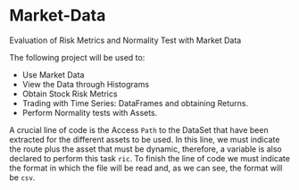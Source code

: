 # Market-Data
Evaluation of Risk Metrics and Normality Test with Market Data

The following project will be used to:

  * Use Market Data
  * View the Data through Histograms
  * Obtain Stock Risk Metrics
  * Trading with Time Series: DataFrames and obtaining Returns.
  * Perform Normality tests with Assets.

A crucial line of code is the Access `Path` to the DataSet that have been extracted for the different assets to be used.
In this line, we must indicate the route plus the asset that must be dynamic, therefore, a variable is also declared to perform this task `ric`. To finish the line of code we must indicate the format in which the file will be read and, as we can see, the format will be `csv`.
